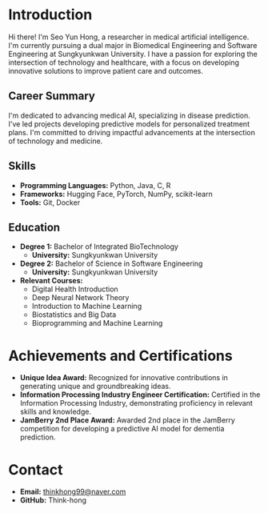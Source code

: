 # Introduction

Hi there! I'm Seo Yun Hong, a researcher in medical artificial intelligence. I'm currently pursuing a dual major in Biomedical Engineering and Software Engineering at Sungkyunkwan University. I have a passion for exploring the intersection of technology and healthcare, with a focus on developing innovative solutions to improve patient care and outcomes.

## Career Summary

I'm dedicated to advancing medical AI, specializing in disease prediction. I've led projects developing predictive models for personalized treatment plans. I'm committed to driving impactful advancements at the intersection of technology and medicine.


## Skills

- **Programming Languages:** Python, Java, C, R
- **Frameworks:** Hugging Face, PyTorch, NumPy, scikit-learn
- **Tools:** Git, Docker

## Education

- **Degree 1:** Bachelor of Integrated BioTechnology
  - **University:** Sungkyunkwan University
- **Degree 2:** Bachelor of Science in Software Engineering
  - **University:** Sungkyunkwan University
- **Relevant Courses:**
  - Digital Health Introduction
  - Deep Neural Network Theory
  - Introduction to Machine Learning
  - Biostatistics and Big Data
  - Bioprogramming and Machine Learning


# Achievements and Certifications

- **Unique Idea Award:** Recognized for innovative contributions in generating unique and groundbreaking ideas.
- **Information Processing Industry Engineer Certification:** Certified in the Information Processing Industry, demonstrating proficiency in relevant skills and knowledge.
- **JamBerry 2nd Place Award:** Awarded 2nd place in the JamBerry competition for developing a predictive AI model for dementia prediction.

# Contact

- **Email:** thinkhong99@naver.com
- **GitHub:** Think-hong

